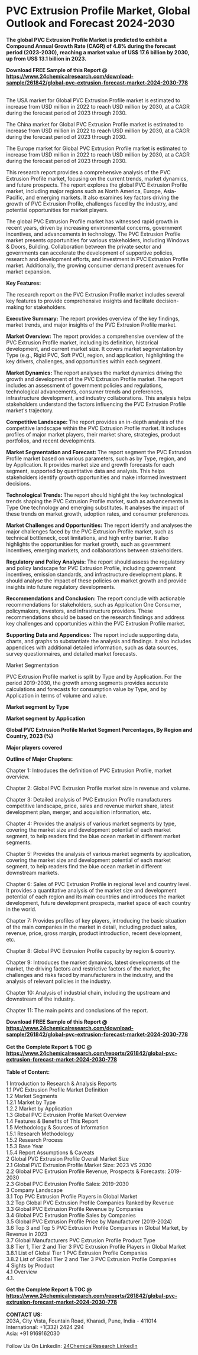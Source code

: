 <h1>PVC Extrusion Profile Market, Global Outlook and Forecast 2024-2030</h1><p><strong>The global PVC Extrusion Profile Market is predicted to exhibit a Compound Annual Growth Rate (CAGR) of 4.8% during the forecast period (2023-2030), reaching a market value of US$ 17.6 billion by 2030, up from US$ 13.1 billion in 2023.</strong></p><p>
</p><p></p><div><b>Download FREE Sample of this Report @ 
            <a href="https://www.24chemicalresearch.com/download-sample/261842/global-pvc-extrusion-forecast-market-2024-2030-778">
            https://www.24chemicalresearch.com/download-sample/261842/global-pvc-extrusion-forecast-market-2024-2030-778</a></b></div><br><p>
</p><p>The USA market for Global PVC Extrusion Profile market is estimated to increase from USD million in 2022 to reach USD million by 2030, at a CAGR during the forecast period of 2023 through 2030.</p><p>
</p><p>The China market for Global PVC Extrusion Profile market is estimated to increase from USD million in 2022 to reach USD million by 2030, at a CAGR during the forecast period of 2023 through 2030.</p><p>
</p><p>The Europe market for Global PVC Extrusion Profile market is estimated to increase from USD million in 2022 to reach USD million by 2030, at a CAGR during the forecast period of 2023 through 2030.</p><p>
</p><p>This research report provides a comprehensive analysis of the PVC Extrusion Profile market, focusing on the current trends, market dynamics, and future prospects. The report explores the global PVC Extrusion Profile market, including major regions such as North America, Europe, Asia-Pacific, and emerging markets. It also examines key factors driving the growth of PVC Extrusion Profile, challenges faced by the industry, and potential opportunities for market players.</p><p>
The global PVC Extrusion Profile market has witnessed rapid growth in recent years, driven by increasing environmental concerns, government incentives, and advancements in technology. The PVC Extrusion Profile market presents opportunities for various stakeholders, including Windows &amp; Doors, Building. Collaboration between the private sector and governments can accelerate the development of supportive policies, research and development efforts, and investment in PVC Extrusion Profile market. Additionally, the growing consumer demand present avenues for market expansion.</p><p>
<strong>Key Features:</strong></p><p>
The research report on the PVC Extrusion Profile market includes several key features to provide comprehensive insights and facilitate decision-making for stakeholders.</p><p>
<strong>Executive Summary: </strong>The report provides overview of the key findings, market trends, and major insights of the PVC Extrusion Profile market.</p><p>
<strong>Market Overview:</strong> The report provides a comprehensive overview of the PVC Extrusion Profile market, including its definition, historical development, and current market size. It covers market segmentation by Type (e.g., Rigid PVC, Soft PVC), region, and application, highlighting the key drivers, challenges, and opportunities within each segment.</p><p>
<strong>Market Dynamics: </strong>The report analyses the market dynamics driving the growth and development of the PVC Extrusion Profile market. The report includes an assessment of government policies and regulations, technological advancements, consumer trends and preferences, infrastructure development, and industry collaborations. This analysis helps stakeholders understand the factors influencing the PVC Extrusion Profile market's trajectory.</p><p>
<strong>Competitive Landscape: </strong>The report provides an in-depth analysis of the competitive landscape within the PVC Extrusion Profile market. It includes profiles of major market players, their market share, strategies, product portfolios, and recent developments.</p><p>
<strong>Market Segmentation and Forecast: </strong>The report segment the PVC Extrusion Profile market based on various parameters, such as by Type, region, and by Application. It provides market size and growth forecasts for each segment, supported by quantitative data and analysis. This helps stakeholders identify growth opportunities and make informed investment decisions.</p><p>
<strong>Technological Trends: </strong>The report should highlight the key technological trends shaping the PVC Extrusion Profile market, such as advancements in Type One technology and emerging substitutes. It analyses the impact of these trends on market growth, adoption rates, and consumer preferences.</p><p>
<strong>Market Challenges and Opportunities:</strong> The report identify and analyses the major challenges faced by the PVC Extrusion Profile market, such as technical bottleneck, cost limitations, and high entry barrier. It also highlights the opportunities for market growth, such as government incentives, emerging markets, and collaborations between stakeholders.</p><p>
<strong>Regulatory and Policy Analysis: </strong>The report should assess the regulatory and policy landscape for PVC Extrusion Profile, including government incentives, emission standards, and infrastructure development plans. It should analyse the impact of these policies on market growth and provide insights into future regulatory developments.</p><p>
<strong>Recommendations and Conclusion: </strong>The report conclude with actionable recommendations for stakeholders, such as Application One Consumer, policymakers, investors, and infrastructure providers. These recommendations should be based on the research findings and address key challenges and opportunities within the PVC Extrusion Profile market.</p><p>
<strong>Supporting Data and Appendices:</strong> The report include supporting data, charts, and graphs to substantiate the analysis and findings. It also includes appendices with additional detailed information, such as data sources, survey questionnaires, and detailed market forecasts.</p><p>
Market Segmentation</p><p>
PVC Extrusion Profile market is split by Type and by Application. For the period 2019-2030, the growth among segments provides accurate calculations and forecasts for consumption value by Type, and by Application in terms of volume and value.</p><p>
<strong>Market segment by Type</strong></p><p>
</p><p>
</p><p><strong>Market segment by Application</strong></p><p>
</p><p>
</p><p><strong>Global PVC Extrusion Profile Market Segment Percentages, By Region and Country, 2023 (%)</strong></p><p>
</p><p>
</p><p><strong>Major players covered</strong></p><p>
</p><p>
</p><p><strong>Outline of Major Chapters:</strong></p><p>
Chapter 1: Introduces the definition of PVC Extrusion Profile, market overview.</p><p>
Chapter 2: Global PVC Extrusion Profile market size in revenue and volume.</p><p>
Chapter 3: Detailed analysis of PVC Extrusion Profile manufacturers competitive landscape, price, sales and revenue market share, latest development plan, merger, and acquisition information, etc.</p><p>
Chapter 4: Provides the analysis of various market segments by type, covering the market size and development potential of each market segment, to help readers find the blue ocean market in different market segments.</p><p>
Chapter 5: Provides the analysis of various market segments by application, covering the market size and development potential of each market segment, to help readers find the blue ocean market in different downstream markets.</p><p>
Chapter 6: Sales of PVC Extrusion Profile in regional level and country level. It provides a quantitative analysis of the market size and development potential of each region and its main countries and introduces the market development, future development prospects, market space of each country in the world.</p><p>
Chapter 7: Provides profiles of key players, introducing the basic situation of the main companies in the market in detail, including product sales, revenue, price, gross margin, product introduction, recent development, etc.</p><p>
Chapter 8: Global PVC Extrusion Profile capacity by region &amp; country.</p><p>
Chapter 9: Introduces the market dynamics, latest developments of the market, the driving factors and restrictive factors of the market, the challenges and risks faced by manufacturers in the industry, and the analysis of relevant policies in the industry.</p><p>
Chapter 10: Analysis of industrial chain, including the upstream and downstream of the industry.</p><p>
Chapter 11: The main points and conclusions of the report.</p><div><b>Download FREE Sample of this Report @ 
            <a href="https://www.24chemicalresearch.com/download-sample/261842/global-pvc-extrusion-forecast-market-2024-2030-778">
            https://www.24chemicalresearch.com/download-sample/261842/global-pvc-extrusion-forecast-market-2024-2030-778</a></b></div><br><div><b>Get the Complete Report & TOC @ 
            <a href="https://www.24chemicalresearch.com/reports/261842/global-pvc-extrusion-forecast-market-2024-2030-778">
            https://www.24chemicalresearch.com/reports/261842/global-pvc-extrusion-forecast-market-2024-2030-778</a></b></div><br>
            <b>Table of Content:</b><p>1 Introduction to Research & Analysis Reports<br />
    1.1 PVC Extrusion Profile Market Definition<br />
    1.2 Market Segments<br />
        1.2.1 Market by Type<br />
        1.2.2 Market by Application<br />
    1.3 Global PVC Extrusion Profile Market Overview<br />
    1.4 Features & Benefits of This Report<br />
    1.5 Methodology & Sources of Information<br />
        1.5.1 Research Methodology<br />
        1.5.2 Research Process<br />
        1.5.3 Base Year<br />
        1.5.4 Report Assumptions & Caveats<br />
2 Global PVC Extrusion Profile Overall Market Size<br />
    2.1 Global PVC Extrusion Profile Market Size: 2023 VS 2030<br />
    2.2 Global PVC Extrusion Profile Revenue, Prospects & Forecasts: 2019-2030<br />
    2.3 Global PVC Extrusion Profile Sales: 2019-2030<br />
3 Company Landscape<br />
    3.1 Top PVC Extrusion Profile Players in Global Market<br />
    3.2 Top Global PVC Extrusion Profile Companies Ranked by Revenue<br />
    3.3 Global PVC Extrusion Profile Revenue by Companies<br />
    3.4 Global PVC Extrusion Profile Sales by Companies<br />
    3.5 Global PVC Extrusion Profile Price by Manufacturer (2019-2024)<br />
    3.6 Top 3 and Top 5 PVC Extrusion Profile Companies in Global Market, by Revenue in 2023<br />
    3.7 Global Manufacturers PVC Extrusion Profile Product Type<br />
    3.8 Tier 1, Tier 2 and Tier 3 PVC Extrusion Profile Players in Global Market<br />
        3.8.1 List of Global Tier 1 PVC Extrusion Profile Companies<br />
        3.8.2 List of Global Tier 2 and Tier 3 PVC Extrusion Profile Companies<br />
4 Sights by Product<br />
    4.1 Overview<br />
        4.1.</p><div><b>Get the Complete Report & TOC @ 
            <a href="https://www.24chemicalresearch.com/reports/261842/global-pvc-extrusion-forecast-market-2024-2030-778">
            https://www.24chemicalresearch.com/reports/261842/global-pvc-extrusion-forecast-market-2024-2030-778</a></b></div><br><b>CONTACT US:</b><br>
            203A, City Vista, Fountain Road, Kharadi, Pune, India - 411014<br>
            International: +1(332) 2424 294<br>
            Asia: +91 9169162030 <br><br>
            Follow Us On LinkedIn: <a href="https://www.linkedin.com/company/24chemicalresearch/">24ChemicalResearch LinkedIn</a>